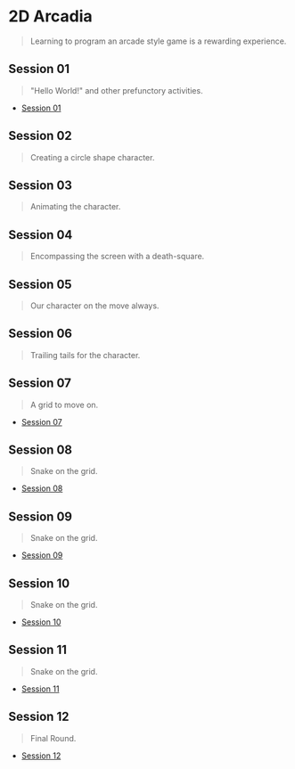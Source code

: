 # 2D Arcadia
> Learning to program an arcade style game is a rewarding experience. 

## Session 01
> "Hello World!" and other prefunctory activities.

* [Session 01](session01)

## Session 02
> Creating a circle shape character.

## Session 03
> Animating the character.

## Session 04
> Encompassing the screen with a death-square.

## Session 05
> Our character on the move always.

## Session 06
> Trailing tails for the character.

## Session 07
> A grid to move on.

* [Session 07](session07)

## Session 08
> Snake on the grid.

* [Session 08](session08)

## Session 09
> Snake on the grid.

* [Session 09](session09)

## Session 10
> Snake on the grid.

* [Session 10](session10)

## Session 11
> Snake on the grid.

* [Session 11](session11)

## Session 12
> Final Round.

* [Session 12](session12)

